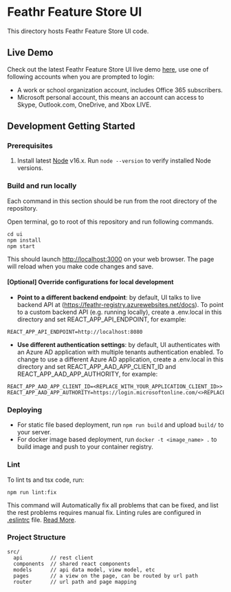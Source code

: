 # Feathr Feature Store UI

This directory hosts Feathr Feature Store UI code. 

## Live Demo

Check out the latest Feathr Feature Store UI live demo [here](https://aka.ms/feathrdemo), use one of following accounts when you are prompted to login:  
- A work or school organization account, includes Office 365 subscribers.
- Microsoft personal account, this means an account can access to Skype, Outlook.com, OneDrive, and Xbox LIVE.

## Development Getting Started

### Prerequisites

1. Install latest [Node](https://nodejs.org/en/) v16.x. Run `node --version` to verify installed Node versions.

### Build and run locally

Each command in this section should be run from the root directory of the repository.

Open terminal, go to root of this repository and run following commands.

```
cd ui
npm install
npm start
```

This should launch [http://localhost:3000](http://localhost:3000) on your web browser. The page will reload when you make code changes and save.

#### [Optional] Override configurations for local development 
- **Point to a different backend endpoint**: by default, UI talks to live backend API at (https://feathr-registry.azurewebsites.net/docs). To point to a custom backend API (e.g. running locally), create a .env.local in this directory and set REACT_APP_API_ENDPOINT, for example:
```
REACT_APP_API_ENDPOINT=http://localhost:8080
```
- **Use different authentication settings**: by default, UI authenticates with an Azure AD application with multiple tenants authentication enabled. To change to use a different Azure AD application, create a .env.local in this directory and set REACT_APP_AAD_APP_CLIENT_ID and REACT_APP_AAD_APP_AUTHORITY, for example:
```
REACT_APP_AAD_APP_CLIENT_ID=<REPLACE_WITH_YOUR_APPLICATION_CLIENT_ID>>
REACT_APP_AAD_APP_AUTHORITY=https://login.microsoftonline.com/<>REPLACE_WITH_YOUR_TENANT_ID>
```

### Deploying

- For static file based deployment, run `npm run build` and upload `build/` to your server.
- For docker image based deployment, run `docker -t <image_name> .` to build image and push to your container registry.

### Lint

To lint ts and tsx code, run:
```
npm run lint:fix
```

This command will Automatically fix all problems that can be fixed, and list the rest problems requires manual fix.
Linting rules are configured in [.eslintrc](.eslintrc) file. [Read More](https://eslint.org/docs/rules/).

### Project Structure

```
src/
  api         // rest client
  components  // shared react components
  models      // api data model, view model, etc
  pages       // a view on the page, can be routed by url path
  router      // url path and page mapping
```

